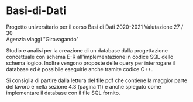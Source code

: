 # Basi-di-Dati
Progetto universitario per il corso Basi di Dati 2020-2021   Valutazione 27 / 30   
Agenzia viaggi "Girovagando"

Studio e analisi per la creazione di un database dalla progettazione concettuale con schema E-R all'implementazione in codice SQL dello schema logico.
Inoltre vengono proposte delle query per interrogare il database ed è possibile eseguirle anche tramite codice C++.

Si consiglia di partire dalla lettura del file pdf che contiene la maggior parte del lavoro e nella sezione 4.3 (pagina 11) è anche spiegato come implementare il database con il file SQL fornito.

